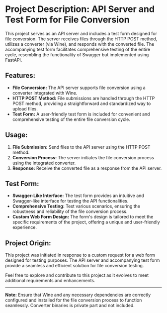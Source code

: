 # Project Description: API Server and Test Form for File Conversion

This project serves as an API server and includes a test form designed for file conversion. The server receives files through the HTTP POST method, utilizes a converter (via Wine), and responds with the converted file. The accompanying test form facilitates comprehensive testing of the entire cycle, resembling the functionality of Swagger but implemented using FastAPI.

## Features:
- **File Conversion:** The API server supports file conversion using a converter integrated with Wine.
- **HTTP POST Method:** File submissions are handled through the HTTP POST method, providing a straightforward and standardized way to upload files.
- **Test Form:** A user-friendly test form is included for convenient and comprehensive testing of the entire file conversion cycle.

## Usage:
1. **File Submission:** Send files to the API server using the HTTP POST method.
2. **Conversion Process:** The server initiates the file conversion process using the integrated converter.
3. **Response:** Receive the converted file as a response from the API server.

## Test Form:
- **Swagger-Like Interface:** The test form provides an intuitive and Swagger-like interface for testing the API functionalities.
- **Comprehensive Testing:** Test various scenarios, ensuring the robustness and reliability of the file conversion process.
- **Custom Web Form Design:** The form's design is tailored to meet the specific requirements of the project, offering a unique and user-friendly experience.

## Project Origin:
This project was initiated in response to a custom request for a web form designed for testing purposes. The API server and accompanying test form provide a seamless and efficient solution for file conversion testing.

Feel free to explore and contribute to this project as it evolves to meet additional requirements and enhancements.

---
**Note:** Ensure that Wine and any necessary dependencies are correctly configured and installed for the file conversion process to function seamlessly.
Converter binaries is private part and not included.
